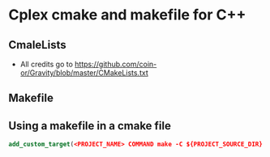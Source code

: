 # Cplex cmake and makefile for C++

## CmaleLists

- All credits go to https://github.com/coin-or/Gravity/blob/master/CMakeLists.txt

## Makefile

## Using a makefile in a cmake file

```cmake
add_custom_target(<PROJECT_NAME> COMMAND make -C ${PROJECT_SOURCE_DIR} CLION_EXE_DIR=${PROJECT_BINARY_DIR})
```
